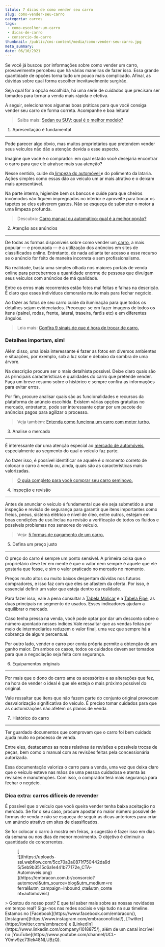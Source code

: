 ```yaml
---
titulo: 7 dicas de como vender seu carro
slug: como-vender-seu-carro
categoria: carros
tags:
 - como-escolher-um-carro
 - dicas-de-carro
 - consorcio-de-carro
thumbnail: /public/cms-content/media/como-vender-seu-carro.jpg
meta_summary: 
date: 06/10/2021
---
```

Se você já buscou por informações sobre como vender um carro, provavelmente percebeu que há várias maneiras de fazer isso. Essa grande quantidade de opções torna tudo um pouco mais complicado. Afinal, as dúvidas sobre qual forma escolher inevitavelmente surgirão.

Seja qual for a opção escolhida, há uma série de cuidados que precisam ser tomados para tornar a venda mais rápida e efetiva.

A seguir, selecionamos algumas boas práticas para que você consiga vender seu carro de forma correta. Acompanhe e boa leitura!

> Saiba mais: [Sedan ou SUV: qual é o melhor modelo?](https://www.embracon.com.br/blog/sedan-ou-suv-qual-e-o-melhor-modelo)

1. Apresentação é fundamental
-----------------------------

Pode parecer algo óbvio, mas muitos proprietários que pretendem vender seus veículos não dão a atenção devida a esse aspecto.

Imagine que você é o comprador: em qual estado você desejaria encontrar o carro para que ele atraísse mais sua atenção?

Nesse sentido, cuide da[ limpeza do automóvel ](https://www.embracon.com.br/blog/saiba-a-importancia-da-higienizacao-automotiva)e do polimento da lataria. Ações simples como essas dão ao veículo um ar mais atrativo e o deixam mais apresentável.

Na parte interna, higienize bem os bancos e cuide para que cheiros incômodos não fiquem impregnados no interior e aproveite para trocar os tapetes se eles estiverem gastos. Não se esqueça de submeter o motor a uma limpeza profunda.

> Descubra: [Carro manual ou automático: qual é a melhor opção?](https://www.embracon.com.br/blog/carro-manual-ou-automatico-qual-e-a-melhor-opcao)

2. Atenção aos anúncios
-----------------------

De todas as formas disponíveis sobre como vender um[ carro](https://www.embracon.com.br/blog/sobre-o-consorcio-de-veiculos-embracon), a mais popular — e procurada — é a utilização dos anúncios em sites de classificados online. Entretanto, de nada adianta ter acesso a esse recurso se o anúncio for feito de maneira incorreta e sem profissionalismo.

Na realidade, basta uma simples olhada nos maiores portais de venda online para percebermos a quantidade enorme de pessoas que divulgam seus veículos com anúncios de má qualidade.

Entre os erros mais recorrentes estão fotos mal feitas e falhas na descrição. É claro que esses indivíduos demorarão muito mais para fechar negócio.

Ao fazer as fotos de seu carro cuide da iluminação para que todos os detalhes sejam evidenciados. Preocupe-se em fazer imagens de todos os itens (painel, rodas, frente, lateral, traseira, faróis etc) e em diferentes ângulos.

> Leia mais: [Confira 9 sinais de que é hora de trocar de carro. ](https://www.embracon.com.br/blog/confira-9-sinais-de-que-e-hora-de-trocar-de-carro)

### Detalhes importam, sim!

Além disso, uma ideia interessante é fazer as fotos em diversos ambientes e situações, por exemplo, sob a luz solar e debaixo da sombra de uma árvore.

Na descrição procure ser o mais detalhista possível. Deixe claro quais são as principais características e qualidades do carro que pretende vender. Faça um breve resumo sobre o histórico e sempre confira as informações para evitar erros.

Por fim, procure analisar quais são as funcionalidades e recursos da plataforma de anúncio escolhida. Existem várias opções gratuitas no mercado, entretanto, pode ser interessante optar por um pacote de anúncios pagos para agilizar o processo.

> Veja também: [Entenda como funciona um carro com motor turbo.](https://www.embracon.com.br/blog/entenda-como-funciona-um-carro-com-motor-turbo)

3. Analise o mercado
--------------------

É interessante dar uma atenção especial ao [mercado de automóveis](https://www.embracon.com.br/blog/afinal-quais-sao-os-carros-mais-economicos-do-mercado), especialmente ao segmento do qual o veículo faz parte.

Ao fazer isso, é possível identificar se aquele é o momento correto de colocar o carro à venda ou, ainda, quais são as características mais valorizadas.

> [O guia completo para você comprar seu carro seminovo.](https://www.embracon.com.br/blog/carro-seminovo-guia-completo-para-comprar)

4. Inspeção e revisão
---------------------

Antes de anunciar o veículo é fundamental que ele seja submetido a uma inspeção e revisão de segurança para garantir que itens importantes como freios, pneus, sistema elétrico e nível de óleo, entre outros, estejam em boas condições de uso.Inclua na revisão a verificação de todos os fluidos e possíveis problemas nos sensores do veículo.

> Veja: [5 formas de pagamento de um carro.](https://www.embracon.com.br/blog/5-formas-de-pagamento-de-um-carro)

5. Defina um preço justo
------------------------

O preço do carro é sempre um ponto sensível. A primeira coisa que o proprietário deve ter em mente é que o valor nem sempre é aquele que ele gostaria que fosse, e sim o valor praticado no mercado no momento.

Preços muito altos ou muito baixos despertam dúvidas nos futuros compradores, e isso faz com que eles se afastem da oferta. Por isso, é essencial definir um valor que esteja dentro da realidade.

Para fazer isso, vale a pena consultar a [Tabela Molicar](http://www.molicar.com.br/TabelaMolicar) e a [Tabela Fipe](https://veiculos.fipe.org.br/), as duas principais no segmento de usados. Esses indicadores ajudam a equilibrar o mercado.

Caso tenha pressa na venda, você pode optar por dar um desconto sobre o número apontado nesses índices.Vale ressaltar que as vendas feitas por meio de intermediários reduzem o valor final, uma vez que sempre há a cobrança de algum percentual.

Por outro lado, vender o carro por conta própria permite a obtenção de um ganho maior. Em ambos os casos, todos os cuidados devem ser tomados para que a negociação seja feita com segurança.

6. Equipamentos originais
-------------------------

Por mais que o dono do carro ame os acessórios e as alterações que fez, na hora de vender o ideal é que ele esteja o mais próximo possível do original.

Vale ressaltar que itens que não fazem parte do conjunto original provocam desvalorização significativa do veículo. É preciso tomar cuidados para que as customizações não afetem os planos de venda.

7. Histórico do carro
---------------------

Ter guardado documentos que comprovam que o carro foi bem cuidado ajuda muito no processo de venda.

Entre eles, destacamos as notas relativas às revisões e possíveis trocas de peças, bem como o manual com as revisões feitas pela concessionária autorizada.

Essa documentação valoriza o carro para a venda, uma vez que deixa claro que o veículo esteve nas mãos de uma pessoa cuidadosa e atenta às revisões e manutenções. Com isso, o comprador terá mais segurança para fechar o negócio.

### Dica extra: carros difíceis de revender

É possível que o veículo que você queira vender tenha baixa aceitação no mercado. Se for o seu caso, procure apostar no maior número possível de formas de venda e não se esqueça de seguir as dicas anteriores para criar um anúncio atrativo em sites de classificados.

Se for colocar o carro à mostra em feiras, a sugestão é fazer isso em dias da semana ou nos dias de menor movimento. O objetivo é diminuir a quantidade de concorrentes.

<figure class="w-richtext-figure-type-image w-richtext-align-center" style="max-width:310px">[<div>![](https://uploads-ssl.webflow.com/5cc70a3a0871f750442da9d5/5eb9b3515c6a1e441b77172e_CTA-Automoveis.png)</div>](https://embracon.com.br/consorcio?automovel&utm_source=blog&utm_medium=referral&utm_campaign=inbound_cta&utm_content=automoveis)</figure>> Gostou do nosso post? E que tal saber mais sobre as nossas novidades em tempo real? Siga-nos nas redes sociais e veja tudo na sua timeline. Estamos no [Facebook](https://www.facebook.com/embracon/), [Instagram](https://www.instagram.com/embraconoficial/), [Twitter](https://twitter.com/embracon) e [LinkedIn](https://www.linkedin.com/company/1018875/), além de um canal incrível no [YouTube](https://www.youtube.com/channel/UCL-Y0mv9zc73Iek48NLUBzQ).

